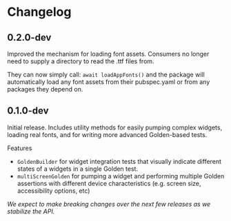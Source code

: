 # Changelog

## 0.2.0-dev

Improved the mechanism for loading font assets. Consumers no longer need to supply a directory to read the .ttf files from.

They can now simply call: `await loadAppFonts()` and the package will automatically load any font assets from their pubspec.yaml or
from any packages they depend on.

## 0.1.0-dev

Initial release. Includes utility methods for easily pumping complex widgets, loading real fonts, and for writing more advanced Golden-based tests.

Features

- `GoldenBuilder` for widget integration tests that visually indicate different states of a widgets in a single Golden test.
- `multiScreenGolden` for pumping a widget and performing multiple Golden assertions with different device characteristics (e.g. screen size, accessibility options, etc)

_We expect to make breaking changes over the next few releases as we stabilize the API._
